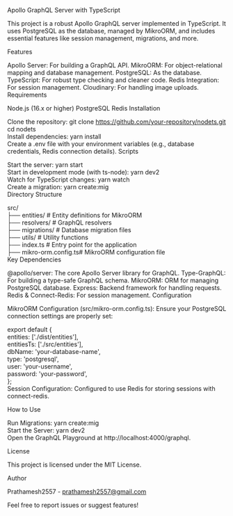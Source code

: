 Apollo GraphQL Server with TypeScript

This project is a robust Apollo GraphQL server implemented in TypeScript. It uses PostgreSQL as the database, managed by MikroORM, and includes essential features like session management, migrations, and more.

Features

Apollo Server: For building a GraphQL API. 
MikroORM: For object-relational mapping and database management. 
PostgreSQL: As the database.
TypeScript: For robust type checking and cleaner code.
Redis Integration: For session management. 
Cloudinary: For handling image uploads. 
Requirements   
 
Node.js (16.x or higher) 
PostgreSQL 
Redis
Installation

Clone the repository:
git clone https://github.com/your-repository/nodets.git  
cd nodets  
Install dependencies:
yarn install  
Create a .env file with your environment variables (e.g., database credentials, Redis connection details).
Scripts

Start the server:
yarn start  
Start in development mode (with ts-node):
yarn dev2  
Watch for TypeScript changes:
yarn watch  
Create a migration:
yarn create:mig  
Directory Structure

src/  
├── entities/          # Entity definitions for MikroORM  
├── resolvers/         # GraphQL resolvers  
├── migrations/        # Database migration files  
├── utils/             # Utility functions  
├── index.ts           # Entry point for the application  
├── mikro-orm.config.ts# MikroORM configuration file  
Key Dependencies

@apollo/server: The core Apollo Server library for GraphQL.
Type-GraphQL: For building a type-safe GraphQL schema.
MikroORM: ORM for managing PostgreSQL database.
Express: Backend framework for handling requests.
Redis & Connect-Redis: For session management.
Configuration

MikroORM Configuration (src/mikro-orm.config.ts):
Ensure your PostgreSQL connection settings are properly set:

export default {  
  entities: ['./dist/entities'],  
  entitiesTs: ['./src/entities'],  
  dbName: 'your-database-name',  
  type: 'postgresql',  
  user: 'your-username',  
  password: 'your-password',  
};  
Session Configuration:
Configured to use Redis for storing sessions with connect-redis.

How to Use

Run Migrations:
yarn create:mig  
Start the Server:
yarn dev2  
Open the GraphQL Playground at http://localhost:4000/graphql.


License

This project is licensed under the MIT License.

Author

Prathamesh2557 - prathamesh2557@gmail.com

Feel free to report issues or suggest features!






